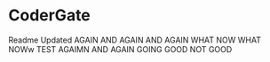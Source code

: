 # CoderGate
Readme
Updated
AGAIN
AND AGAIN
AND AGAIN
WHAT
NOW
WHAT
NOWw
TEST
AGAIMN
AND AGAIN
GOING GOOD
NOT GOOD
